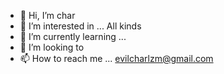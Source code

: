- 👋 Hi, I’m char
- 👀 I’m interested in ... All kinds 
- 🌱 I’m currently learning ... 
- 💞️ I’m looking to 
- 📫 How to reach me ... evilcharlzm@gmail.com

<!---
camcgillan/camcgillan is a ✨ special ✨ repository because its `README.md` (this file) appears on your GitHub profile.
You can click the Preview link to take a look at your changes.
--->
